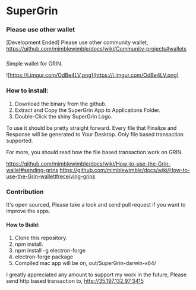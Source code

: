 # SuperGrin

### Please use other wallet
[Development Ended]
Please use other community wallet, 
https://github.com/mimblewimble/docs/wiki/Community-projects#wallets
###
Simple wallet for GRIN.

![https://i.imgur.com/OdBe4LV.png](https://i.imgur.com/OdBe4LV.png)

### How to install:

1. Download the binary from the github.
2. Extract and Copy the SuperGrin App to Applications Folder.
3. Double-Click the shiny SuperGrin Logo.

To use it should be pretty straight forward.
Every file that Finalize and Response will be generated to Your Desktop.
Only file based transaction supported.

For more, you should read how the file based transaction work on GRIN.

https://github.com/mimblewimble/docs/wiki/How-to-use-the-Grin-wallet#sending-grins
https://github.com/mimblewimble/docs/wiki/How-to-use-the-Grin-wallet#receiving-grins

### Contribution
It's open sourced, Please take a look and send pull request if you want to improve the apps.

#### How to Build:
1.  Clone this repository.
2.  npm install.
3.  npm install -g electron-forge
4.  electron-forge package
5.  Compiled mac app will be on, ⁨out⁩/⁨SuperGrin-darwin-x64⁩/

I greatly appreciated any amount to support my work in the future,
Please send http based transaction to,
http://35.197.132.97:3415
